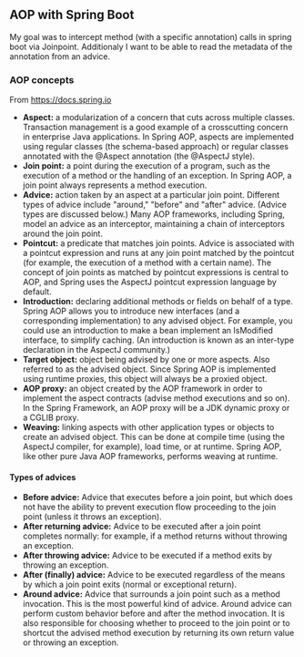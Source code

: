 ## AOP with Spring Boot

My goal was to intercept method (with a specific annotation) calls in spring boot via Joinpoint. 
Additionaly I want to be able to read the metadata of the annotation from an advice.

### AOP concepts

From https://docs.spring.io

* **Aspect:** a modularization of a concern that cuts across multiple classes. Transaction management is a good example of a crosscutting concern in enterprise Java applications. In Spring AOP, aspects are implemented using regular classes (the schema-based approach) or regular classes annotated with the @Aspect annotation (the @AspectJ style).
* **Join point:** a point during the execution of a program, such as the execution of a method or the handling of an exception. In Spring AOP, a join point always represents a method execution.
* **Advice:** action taken by an aspect at a particular join point. Different types of advice include "around," "before" and "after" advice. (Advice types are discussed below.) Many AOP frameworks, including Spring, model an advice as an interceptor, maintaining a chain of interceptors around the join point.
* **Pointcut:** a predicate that matches join points. Advice is associated with a pointcut expression and runs at any join point matched by the pointcut (for example, the execution of a method with a certain name). The concept of join points as matched by pointcut expressions is central to AOP, and Spring uses the AspectJ pointcut expression language by default.
* **Introduction:** declaring additional methods or fields on behalf of a type. Spring AOP allows you to introduce new interfaces (and a corresponding implementation) to any advised object. For example, you could use an introduction to make a bean implement an IsModified interface, to simplify caching. (An introduction is known as an inter-type declaration in the AspectJ community.)
* **Target object:** object being advised by one or more aspects. Also referred to as the advised object. Since Spring AOP is implemented using runtime proxies, this object will always be a proxied object.
* **AOP proxy:** an object created by the AOP framework in order to implement the aspect contracts (advise method executions and so on). In the Spring Framework, an AOP proxy will be a JDK dynamic proxy or a CGLIB proxy.
* **Weaving:** linking aspects with other application types or objects to create an advised object. This can be done at compile time (using the AspectJ compiler, for example), load time, or at runtime. Spring AOP, like other pure Java AOP frameworks, performs weaving at runtime.


#### Types of advices

* **Before advice:** Advice that executes before a join point, but which does not have the ability to prevent execution flow proceeding to the join point (unless it throws an exception).
* **After returning advice:** Advice to be executed after a join point completes normally: for example, if a method returns without throwing an exception.
* **After throwing advice:** Advice to be executed if a method exits by throwing an exception.
* **After (finally) advice:** Advice to be executed regardless of the means by which a join point exits (normal or exceptional return).
* **Around advice:** Advice that surrounds a join point such as a method invocation. This is the most powerful kind of advice. Around advice can perform custom behavior before and after the method invocation. It is also responsible for choosing whether to proceed to the join point or to shortcut the advised method execution by returning its own return value or throwing an exception. 
